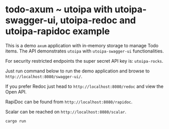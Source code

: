 # todo-axum ~ utoipa with utoipa-swagger-ui, utoipa-redoc and utoipa-rapidoc example

This is a demo `axum` application with in-memory storage to manage Todo items. The API
demonstrates `utoipa` with `utoipa-swagger-ui` functionalities.

For security restricted endpoints the super secret API key is: `utoipa-rocks`.

Just run command below to run the demo application and browse to `http://localhost:8080/swagger-ui/`.

If you prefer Redoc just head to `http://localhost:8080/redoc` and view the Open API.

RapiDoc can be found from `http://localhost:8080/rapidoc`.

Scalar can be reached on `http://localhost:8080/scalar`.

```bash
cargo run
```
